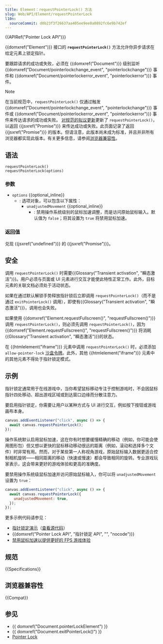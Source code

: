 ```yaml
---
title: Element：requestPointerLock() 方法
slug: Web/API/Element/requestPointerLock
l10n:
  sourceCommit: d0b23f3f26637aa405ee9ee0a0892fc6e9b742ef
---
```


{{APIRef("Pointer Lock API")}}

{{domxref("Element")}} 接口的 **`requestPointerLock()`** 方法允许你异步请求在给定元素上锁定指针。

要跟踪请求的成功或失败，必须在 {{domxref("Document")}} 级别监听 {{domxref("Document/pointerlockchange_event", "pointerlockchange")}} 事件和 {{domxref("Document/pointerlockerror_event", "pointerlockerror")}} 事件。

> [!NOTE]
> 在当前规范中，`requestPointerLock()` 仅通过触发 {{domxref("Document/pointerlockchange_event", "pointerlockchange")}} 事件或 {{domxref("Document/pointerlockerror_event", "pointerlockerror")}} 事件来传达请求的成功或失败。 [对规范的拟议更新](https://github.com/w3c/pointerlock/pull/49)更新了 `requestPointerLock()`，以返回 {{jsxref("Promise")}} 来传达成功或失败。此页面记录了返回 {{jsxref("Promise")}} 的版本。但请注意，此版本尚未成为标准，并且并非所有浏览器都实现此版本。有关更多信息，请参阅[浏览器兼容性](#浏览器兼容性)。

## 语法

```js-nolint
requestPointerLock()
requestPointerLock(options)
```

### 参数

- `options` {{optional_inline}}
  - : 选项对象，可以包含以下属性：
    - `unadjustedMovement` {{optional_inline}}
      - : 禁用操作系统级别的鼠标加速调整，而是访问原始鼠标输入。默认值为 `false`；将其设置为 `true` 将禁用鼠标加速。

### 返回值

兑现 {{jsxref("undefined")}} 的 {{jsxref("Promise")}}。

## 安全

调用 `requestPointerLock()` 时需要{{Glossary("Transient activation", "瞬态激活")}}。用户必须与页面或 UI 元素进行交互才能使此特性正常工作。此外，目标元素的关联文档必须处于活动状态。

如果在通过默认解锁手势释放指针锁后立即调用 `requestPointerLock()`（而不是通过 `exitPointerLock()` 调用），即使有{{Glossary("Transient activation", "瞬态激活")}}，调用也会失败。

如果使用 {{domxref("Element.requestFullscreen()", "requestFullscreen()")}} 调用 `requestPointerLock()`，则必须先调用 `requestPointerLock()`，因为 {{domxref("Element.requestFullscreen()", "requestFullscreen()")}} 将消耗{{Glossary("Transient activation", "瞬态激活")}}的状态。

在 {{htmlelement("iframe")}} 元素中调用 `requestPointerLock()` 时，必须添加 `allow-pointer-lock` [沙盒令牌](/zh-CN/docs/Web/HTML/Element/iframe#sandbox)。此外，其他 {{htmlelement("iframe")}} 元素中的其他元素不得处于指针锁定模式。

## 示例

指针锁定通常用于在线游戏中，当你希望鼠标移动专注于控制游戏时，不会因鼠标指针四处移动、超出游戏区域或到达窗口边缘而分散注意力。

要启用指针锁定，你需要让用户以某种方式与 UI 进行交互，例如按下按钮或游戏画布本身。

```js
canvas.addEventListener("click", async () => {
  await canvas.requestPointerLock();
});
```

操作系统默认启用鼠标加速，这在你有时想要缓慢精确的移动（例如，你可能会使用图形包）但又想以更快的鼠标移动移动很远的距离（例如，滚动和选择多个文件）时非常有用。然而，对于某些第一人称视角游戏，原始鼠标输入数据更适合控制相机旋转——相同距离的移动（快速或慢速）都会导致相同的旋转。专业游戏玩家表示，这会带来更好的游戏体验和更高的准确度。

要禁用操作系统级鼠标加速并访问原始鼠标输入，你可以将 `unadjustedMovement` 设置为 `true`：

```js
canvas.addEventListener("click", async () => {
  await canvas.requestPointerLock({
    unadjustedMovement: true,
  });
});
```

更多示例代码请参见：

- [指针锁定演示](https://mdn.github.io/dom-examples/pointer-lock/)（[查看源代码](https://github.com/mdn/dom-examples/tree/main/pointer-lock)）
- {{domxref("Pointer Lock API", "指针锁定 API", "", "nocode")}}
- [禁用鼠标加速以提供更好的 FPS 游戏体验](https://web.dev/articles/disable-mouse-acceleration)

## 规范

{{Specifications}}

## 浏览器兼容性

{{Compat}}

## 参见

- {{ domxref("Document.pointerLockElement") }}
- {{ domxref("Document.exitPointerLock()") }}
- [Pointer Lock](/zh-CN/docs/Web/API/Pointer_Lock_API)
